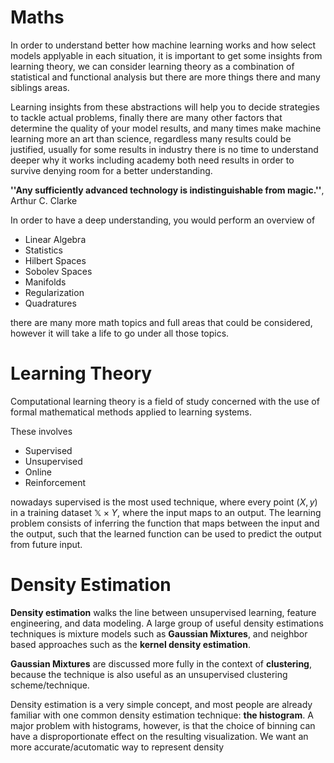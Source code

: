 # Maths

In order to understand better how machine learning works and how select models applyable in each situation, it is important to get some insights from learning theory, we can consider learning theory as a combination of statistical and functional analysis but there are more things there and many siblings areas.

Learning insights from these abstractions will help you to decide strategies to tackle actual problems, finally there are many other factors that determine the quality of your model results, and many times make machine learning more an art than science, regardless many results could be justified, usually for some results in industry there is no time to understand deeper why it works including academy both need results in order to survive denying room for a better understanding.


**''Any sufficiently advanced technology is indistinguishable from magic.''**, Arthur C. Clarke

In order to have a deep understanding, you would perform an overview of
- Linear Algebra
- Statistics
- Hilbert Spaces
- Sobolev Spaces
- Manifolds
- Regularization
- Quadratures

there are many more math topics and full areas that could be considered, however it will take a life to go under all those topics.


# Learning Theory

Computational learning theory is a field of study concerned with the use of formal mathematical methods applied to learning systems.

These involves
- Supervised
- Unsupervised
- Online
- Reinforcement

nowadays supervised is the most used technique, where every point $(X,y)$ in a training dataset $\mathbb{X}\times Y$, where the input maps to an output. The learning problem consists of inferring the function that maps between the input and the output, such that the learned function can be used to predict the output from future input.



# Density Estimation

**Density estimation** walks the line between unsupervised learning, feature engineering, and data modeling. A large group of useful density estimations techniques is mixture models such as **Gaussian Mixtures**, and neighbor based approaches such as the **kernel density estimation**.

**Gaussian Mixtures** are discussed more fully in the context of **clustering**, because the technique is also useful as an unsupervised clustering scheme/technique.

Density estimation is a very simple concept, and most people are already familiar with one common density estimation technique: **the histogram**. A major problem with histograms, however, is that the choice of binning can have a disproportionate effect on the resulting visualization. We want an more accurate/acutomatic way to represent density 